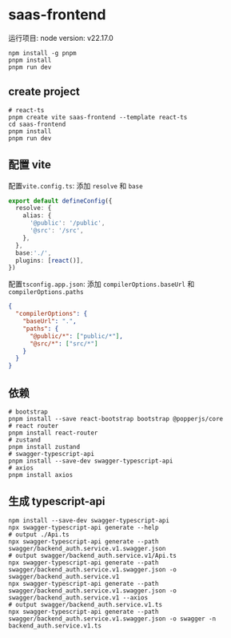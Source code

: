 # saas-frontend

运行项目: node version: v22.17.0

```shell
npm install -g pnpm
pnpm install
pnpm run dev
```

## create project

```shell
# react-ts
pnpm create vite saas-frontend --template react-ts
cd saas-frontend
pnpm install
pnpm run dev
```

## 配置 vite

配置`vite.config.ts`: 添加 `resolve` 和 `base`

```ts
export default defineConfig({
  resolve: {
    alias: {
      '@public': '/public',
      '@src': '/src',
    },
  },
  base:'./',
  plugins: [react()],
})

```

配置`tsconfig.app.json`: 添加 `compilerOptions.baseUrl` 和 `compilerOptions.paths`

```json
{
  "compilerOptions": {
    "baseUrl": ".",
    "paths": {
      "@public/*": ["public/*"],
      "@src/*": ["src/*"]
    }
  }
}
```

## 依赖

```shell
# bootstrap
pnpm install --save react-bootstrap bootstrap @popperjs/core
# react router
pnpm install react-router
# zustand
pnpm install zustand
# swagger-typescript-api
pnpm install --save-dev swagger-typescript-api
# axios
pnpm install axios
```

## 生成 typescript-api

```shell
npm install --save-dev swagger-typescript-api
npx swagger-typescript-api generate --help
# output ./Api.ts
npx swagger-typescript-api generate --path swagger/backend_auth.service.v1.swagger.json
# output swagger/backend_auth.service.v1/Api.ts
npx swagger-typescript-api generate --path swagger/backend_auth.service.v1.swagger.json -o swagger/backend_auth.service.v1
npx swagger-typescript-api generate --path swagger/backend_auth.service.v1.swagger.json -o swagger/backend_auth.service.v1 --axios
# output swagger/backend_auth.service.v1.ts
npx swagger-typescript-api generate --path swagger/backend_auth.service.v1.swagger.json -o swagger -n backend_auth.service.v1.ts
```

